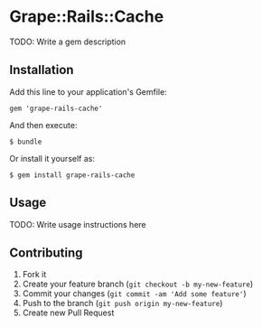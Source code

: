 # Grape::Rails::Cache

TODO: Write a gem description

## Installation

Add this line to your application's Gemfile:

    gem 'grape-rails-cache'

And then execute:

    $ bundle

Or install it yourself as:

    $ gem install grape-rails-cache

## Usage

TODO: Write usage instructions here

## Contributing

1. Fork it
2. Create your feature branch (`git checkout -b my-new-feature`)
3. Commit your changes (`git commit -am 'Add some feature'`)
4. Push to the branch (`git push origin my-new-feature`)
5. Create new Pull Request
